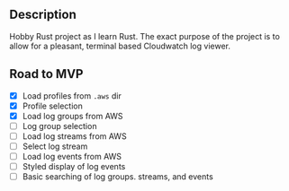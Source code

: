## Description
Hobby Rust project as I learn Rust. The exact purpose of the project is to allow for a pleasant, 
terminal based Cloudwatch log viewer.

## Road to MVP
 - [X] Load profiles from `.aws` dir
 - [X] Profile selection
 - [X] Load log groups from AWS
 - [ ] Log group selection
 - [ ] Load log streams from AWS
 - [ ] Select log stream
 - [ ] Load log events from AWS
 - [ ] Styled display of log events
 - [ ] Basic searching of log groups. streams, and events
